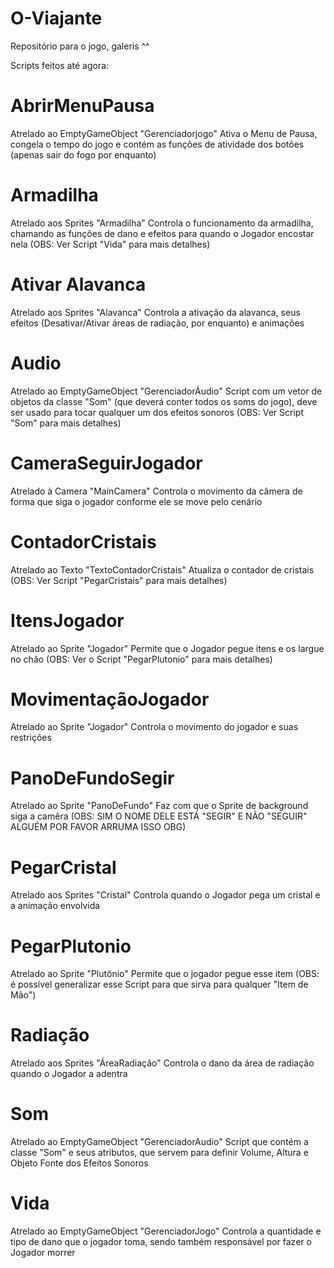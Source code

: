 # O-Viajante
Repositório para o jogo, galeris ^^

Scripts feitos até agora:

# AbrirMenuPausa
  Atrelado ao EmptyGameObject "Gerenciadorjogo"
  Ativa o Menu de Pausa, congela o tempo do jogo e contém as funções de atividade dos botões (apenas sair do fogo por enquanto)
  
# Armadilha
  Atrelado aos Sprites "Armadilha"
  Controla o funcionamento da armadilha, chamando as funções de dano e efeitos para quando o Jogador encostar nela
  (OBS: Ver Script "Vida" para mais detalhes)
  
# Ativar Alavanca
  Atrelado aos Sprites "Alavanca"
  Controla a ativação da alavanca, seus efeitos (Desativar/Ativar áreas de radiação, por enquanto) e animações
  
# Audio
  Atrelado ao EmptyGameObject "GerenciadorÁudio"
  Script com um vetor de objetos da classe "Som" (que deverá conter todos os soms do jogo), deve ser usado para tocar qualquer um
  dos efeitos sonoros
  (OBS: Ver Script "Som" para mais detalhes)
  
# CameraSeguirJogador
  Atrelado à Camera "MainCamera"
  Controla o movimento da câmera de forma que siga o jogador conforme ele se move pelo cenário
  
# ContadorCristais
  Atrelado ao Texto "TextoContadorCristais"
  Atualiza o contador de cristais
  (OBS: Ver Script "PegarCristais" para mais detalhes)
  
# ItensJogador
  Atrelado ao Sprite "Jogador"
  Permite que o Jogador pegue itens e os largue no chão
  (OBS: Ver o Script "PegarPlutonio" para mais detalhes)
  
  # MovimentaçãoJogador
  Atrelado ao Sprite "Jogador"
  Controla o movimento do jogador e suas restrições
  
  # PanoDeFundoSegir
  Atrelado ao Sprite "PanoDeFundo"
  Faz com que o Sprite de background siga a camêra
  (OBS: SIM O NOME DELE ESTÁ "SEGIR" E NÃO "SEGUIR" ALGUÉM POR FAVOR ARRUMA ISSO OBG)
  
  # PegarCristal
  Atrelado aos Sprites "Cristal"
  Controla quando o Jogador pega um cristal e a animação envolvida
  
# PegarPlutonio
  Atrelado ao Sprite "Plutônio"
  Permite que o jogador pegue esse item
  (OBS: é possível generalizar esse Script para que sirva para qualquer "Item de Mão")
  
  # Radiação
  Atrelado aos Sprites "ÁreaRadiação"
  Controla o dano da área de radiação quando o Jogador a adentra
  
  # Som
  Atrelado ao EmptyGameObject "GerenciadorAudio"
  Script que contém a classe "Som" e seus atributos, que servem para definir Volume, Altura e Objeto Fonte dos Efeitos Sonoros
  
  # Vida
  Atrelado ao EmptyGameObject "GerenciadorJogo"
  Controla a quantidade e tipo de dano que o jogador toma, sendo também responsável por fazer o Jogador morrer
